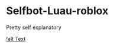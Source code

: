 # Selfbot-Luau-roblox

Pretty self explanatory

[!alt Text](https://raw.githubusercontent.com/skbiditoiletrizz327/Selfbot-Luau-roblox/refs/heads/main/src/console.png)
